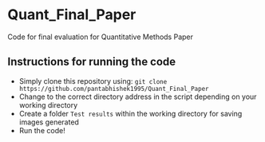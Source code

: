 # Quant_Final_Paper
Code for final evaluation for Quantitative Methods Paper

## Instructions for running the code
* Simply clone this repository using:
`git clone https://github.com/pantabhishek1995/Quant_Final_Paper`
* Change to the correct directory address in the script depending on your working directory
* Create a folder `Test results` within the working directory for saving images generated
* Run the code!
